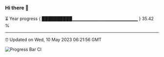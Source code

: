 ### Hi there 👋

⏳ Year progress { ██████████▁▁▁▁▁▁▁▁▁▁▁▁▁▁▁▁▁▁▁▁ } 35.42 %

---

⏰ Updated on Wed, 10 May 2023 06:21:56 GMT

![Progress Bar CI](https://github.com/ZhaoGui/ZhaoGui/workflows/Progress%20Bar%20CI/badge.svg)
